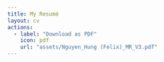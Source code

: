 ```yaml
---
title: My Resumé
layout: cv
actions:
  - label: "Download as PDF"
    icon: pdf
    url: "assets/Nguyen_Hung (Felix)_MR_V3.pdf"
---
```

